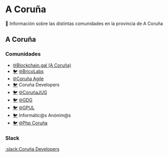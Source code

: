 # A Coruña

:crab: Información sobre las distintas comunidades en la provincia de A Coruña

## A Coruña
### Comunidades
* [:globe_with_meridians:Blockchain.gal (A Coruña)](https://www.meetup.com/es-ES/blockchain_gal_acoruna/)
* [:bird:](https://twitter.com/Brico_Labs) [:globe_with_meridians:BricoLabs](https://bricolabs.cc/)
* [:globe_with_meridians:Coruña Agile](https://www.meetup.com/es-ES/Coruna-Agile/)
* [:bird:](https://twitter.com/CorunaDev) Coruña Developers
* [:bird:](https://twitter.com/CorunaJUG) [:globe_with_meridians:CoruñaJUG](https://www.meetup.com/es-ES/CorunaJUG/)
* [:bird:](https://twitter.com/gdgcoruna) [:globe_with_meridians:GDG](https://www.meetup.com/es-ES/GDG-Coruna/)
* [:bird:](https://twitter.com/gpul_) [:globe_with_meridians:GPUL](https://gpul.org/)
* [:bird:](https://twitter.com/inform_anonimos) Informátic@s Anónim@s
* [:bird:](https://twitter.com/phpcoruna) [:globe_with_meridians:Php Coruña](https://www.meetup.com/es-ES/Php-Coruna/)

### Slack
[:slack:Coruña Developers](corunadevelopers.slack.com)

